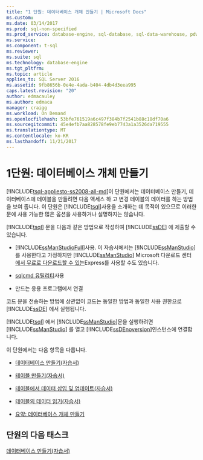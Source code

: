 ```yaml
---
title: "1 단원: 데이터베이스 개체 만들기 | Microsoft Docs"
ms.custom: 
ms.date: 03/14/2017
ms.prod: sql-non-specified
ms.prod_service: database-engine, sql-database, sql-data-warehouse, pdw
ms.service: 
ms.component: t-sql
ms.reviewer: 
ms.suite: sql
ms.technology: database-engine
ms.tgt_pltfrm: 
ms.topic: article
applies_to: SQL Server 2016
ms.assetid: 9fb8656b-0e4e-4ada-b404-4db4d3eea995
caps.latest.revision: "20"
author: edmacauley
ms.author: edmaca
manager: craigg
ms.workload: On Demand
ms.openlocfilehash: 53bfe761519a6c497f384b7f2541b88c18df70a6
ms.sourcegitcommit: 45e4efb7aa828578fe9eb7743a1a3526da719555
ms.translationtype: MT
ms.contentlocale: ko-KR
ms.lasthandoff: 11/21/2017
---
```

# <a name="lesson-1-creating-database-objects"></a>1단원: 데이터베이스 개체 만들기
[!INCLUDE[tsql-appliesto-ss2008-all-md](../includes/tsql-appliesto-ss2008-all-md.md)]이 단원에서는 데이터베이스 만들기, 데이터베이스에 테이블을 만들려면 다음 액세스 하 고 변경 테이블의 데이터를 하는 방법을 보여 줍니다. 이 단원은 [!INCLUDE[tsql](../includes/tsql-md.md)]사용을 소개하는 데 목적이 있으므로 이러한 문에 사용 가능한 많은 옵션을 사용하거나 설명하지는 않습니다.  
  
[!INCLUDE[tsql](../includes/tsql-md.md)] 문을 다음과 같은 방법으로 작성하여 [!INCLUDE[ssDE](../includes/ssde-md.md)] 에 제출할 수 있습니다.  
  
-   [!INCLUDE[ssManStudioFull](../includes/ssmanstudiofull-md.md)]사용. 이 자습서에서는 [!INCLUDE[ssManStudio](../includes/ssmanstudio-md.md)]를 사용한다고 가정하지만 [!INCLUDE[ssManStudio](../includes/ssmanstudio-md.md)] Microsoft 다운로드 센터 [에서 무료로 다운로드할 수 있는](http://go.microsoft.com/fwlink/?linkid=67359)Express를 사용할 수도 있습니다.  
  
-   [sqlcmd 유틸리티](../tools/sqlcmd-utility.md)사용  
  
-   만드는 응용 프로그램에서 연결  
  
코드 문을 전송하는 방법에 상관없이 코드는 동일한 방법과 동일한 사용 권한으로 [!INCLUDE[ssDE](../includes/ssde-md.md)] 에서 실행됩니다.  
  
[!INCLUDE[tsql](../includes/tsql-md.md)] 에서 [!INCLUDE[ssManStudio](../includes/ssmanstudio-md.md)]문을 실행하려면 [!INCLUDE[ssManStudio](../includes/ssmanstudio-md.md)] 를 열고 [!INCLUDE[ssDEnoversion](../includes/ssdenoversion-md.md)]인스턴스에 연결합니다.  
  
이 단원에서는 다음 항목을 다룹니다.  
  
-   [데이터베이스 만들기&#40;자습서&#41;](../t-sql/lesson-1-1-creating-a-database.md)  
  
-   [테이블 만들기&#40;자습서&#41;](../t-sql/lesson-1-2-creating-a-table.md)  
  
-   [테이블에서 데이터 삽입 및 업데이트&#40;자습서&#41;](../t-sql/lesson-1-3-inserting-and-updating-data-in-a-table.md)  
  
-   [테이블의 데이터 읽기&#40;자습서&#41;](../t-sql/lesson-1-4-reading-the-data-in-a-table.md)  
  
-   [요약: 데이터베이스 개체 만들기](../t-sql/lesson-1-5-summary-creating-database-objects.md)  
  
## <a name="next-task-in-lesson"></a>단원의 다음 태스크  
[데이터베이스 만들기&#40;자습서&#41;](../t-sql/lesson-1-1-creating-a-database.md)  
  
  
  
